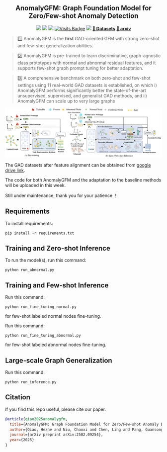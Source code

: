 <div align="center">
  <h2><b> AnomalyGFM: Graph Foundation Model for Zero/Few-shot Anomaly Detection </b></h2>
</div>

<div align="center">

![](https://img.shields.io/github/last-commit/mala-lab/AnomalyGFM?color=green)
![](https://img.shields.io/github/stars/mala-lab/AnomalyGFM?color=yellow)
![](https://img.shields.io/github/forks/mala-lab/AnomalyGFM?color=lightblue)
[![Visits Badge](https://badges.pufler.dev/visits/mala-lab/AnomalyGFM)](https://badges.pufler.dev/visits/mala-lab/AnomalyGFM)
![](https://img.shields.io/badge/PRs-Welcome-green)
[**📜 Datasets**](https://drive.google.com/drive/folders/1SSWgFRdth3U44_IMRnW775B1l-bjQATW?usp=sharing) [**📝 arxiv**](https://arxiv.org/abs/2502.09254)

</div>



> 1️⃣ AnomalyGFM is the **first** GAD-oriented GFM with strong zero-shot and few-shot generalization abilities. 

> 2️⃣ AnomalyGFM is pre-trained to learn discriminative, graph-agnostic class prototypes with normal and abnormal residual features, and it supports few-shot graph prompt tuning for better adaptation.

> 3️⃣ A comprehensive benchmark on both zero-shot and few-shot settings using 11 real-world GAD datasets is established, on which i) AnomalyGFM performs significantly
better the state-of-the-art unsupervised, supervised, and generalist GAD methods, and ii) AnomalyGFM can scale up to very large graphs


![Framework of AnomalyGFM](framework.png)



The GAD datasets after feature alignment can be obtained from   [google drive link](https://drive.google.com/drive/folders/1SSWgFRdth3U44_IMRnW775B1l-bjQATW?usp=sharing). 

The code for  both AnomalyGFM and the adaptation to the baseline methods will be uploaded in this week.

Still under maintenance, thank you for your patience ！

## Requirements

To install requirements:

```setup
pip install -r requirements.txt
```

## Training and Zero-shot Inference  

To run the model(s), run this command:
```
python run_abnormal.py 
```

## Training and Few-shot Inference  

Run this command:
```
python run_fine_tuning_normal.py 
```
for few-shot labeled normal nodes fine-tuning.

Run this command:
```
python run_fine_tuning_abnormal.py 
```
for few-shot labeled abnormal nodes fine-tuning.

## Large-scale Graph Generalization 

Run this command:
```
python run_inference.py 
```

## Citation
If you find this repo useful, please cite our paper.

```bibtex
@article{qiao2025anomalygfm,
  title={AnomalyGFM: Graph Foundation Model for Zero/Few-shot Anomaly Detection},
  author={Qiao, Hezhe and Niu, Chaoxi and Chen, Ling and Pang, Guansong},
  journal={arXiv preprint arXiv:2502.09254},
  year={2025}
}
```
